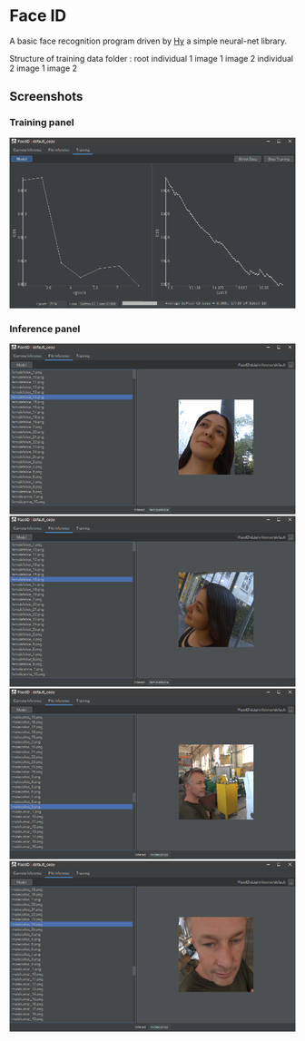 # Face ID
A basic face recognition program driven by [Hy](https://github.com/Brannigan123/Hy) a simple neural-net library.

Structure of training data folder :
	root
		individual 1
			image 1
			image 2
		individual 2
			image 1
			image 2

## Screenshots

### Training panel
![Training Graph](https://github.com/Brannigan123/Hy/blob/master/images/Training.PNG)

### Inference panel
![Alice image 1 inference](https://github.com/Brannigan123/Hy/blob/master/images/Alice.PNG)
![Alice image 2 inference](https://github.com/Brannigan123/Hy/blob/master/images/Alice%202.PNG)
![Carlos image 1 inference](https://github.com/Brannigan123/Hy/blob/master/images/Carlos%202.PNG)
![Carlos image 2 inference](https://github.com/Brannigan123/Hy/blob/master/images/Carlos%203.PNG)